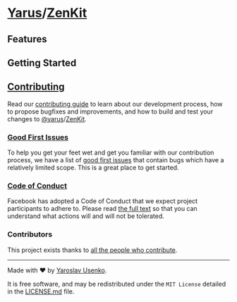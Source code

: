 # [Yarus](https://github.com/yarus-app)/[ZenKit](https://github.com/yarus-app/zenkit)

<!-- TODO: Write Description -->

## Features

<!-- TODO:  Write Features -->

## Getting Started

<!-- TODO: Write Getting started -->

##  [Contributing](CONTRIBUTING.md)

Read our [contributing guide](CONTRIBUTING.md) to learn about our development process, how to propose bugfixes and improvements, and how to build and test your changes to [@yarus](https://github.com/yarus-app)/[ZenKit](https://github.com/yarus-app/zenkit).

### [Good First Issues](https://github.com/yarus-app/zenkit/labels/good%20first%20issue)

To help you get your feet wet and get you familiar with our contribution process, we have a list of [good first issues](https://github.com/yarus-app/zenkit/labels/good%20first%20issue) that contain bugs which have a relatively limited scope. This is a great place to get started.

### [Code of Conduct](CODE_OF_CONDUCT.md)

Facebook has adopted a Code of Conduct that we expect project participants to adhere to. Please read [the full text](CODE_OF_CONDUCT.md) so that you can understand what actions will and will not be tolerated.

### Contributors

This project exists thanks to [all the people who contribute](https://github.com/yarus-app/zenkit/graphs/contributors).

---

Made with ❤️ by [Yaroslav Usenko](https://github.com/yar-usenko).

It is free software, and may be redistributed under the `MIT License` detailed in the [LICENSE.md](LICENSE.md) file.
